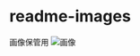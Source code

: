 # readme-images
画像保管用
![画像](https://github.com/naomina1201/readme-images/assets/145886100/64a4c542-0982-4f94-83a1-59ed2c79eb47)

